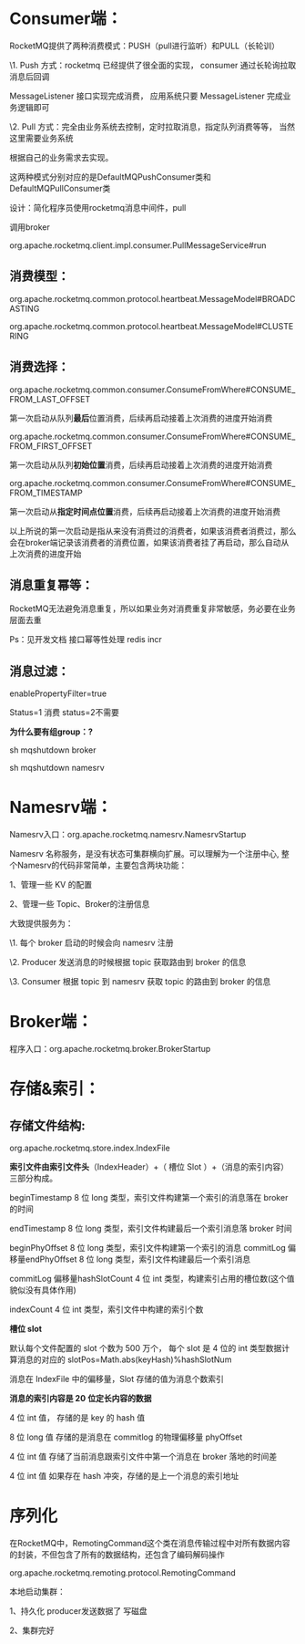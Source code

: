 # Consumer端：

 

RocketMQ提供了两种消费模式：PUSH（pull进行监听）和PULL（长轮训）

\1. Push 方式：rocketmq 已经提供了很全面的实现， consumer 通过长轮询拉取消息后回调

MessageListener 接口实现完成消费， 应用系统只要 MessageListener 完成业务逻辑即可

\2. Pull 方式：完全由业务系统去控制，定时拉取消息，指定队列消费等等， 当然这里需要业务系统

根据自己的业务需求去实现。

这两种模式分别对应的是DefaultMQPushConsumer类和DefaultMQPullConsumer类

设计：简化程序员使用rocketmq消息中间件，pull

调用broker



org.apache.rocketmq.client.impl.consumer.PullMessageService#run



## 消费模型：

org.apache.rocketmq.common.protocol.heartbeat.MessageModel#BROADCASTING

org.apache.rocketmq.common.protocol.heartbeat.MessageModel#CLUSTERING

## 消费选择：

org.apache.rocketmq.common.consumer.ConsumeFromWhere#CONSUME_FROM_LAST_OFFSET

第一次启动从队列**最后**位置消费，后续再启动接着上次消费的进度开始消费 

org.apache.rocketmq.common.consumer.ConsumeFromWhere#CONSUME_FROM_FIRST_OFFSET

第一次启动从队列**初始位置**消费，后续再启动接着上次消费的进度开始消费 

org.apache.rocketmq.common.consumer.ConsumeFromWhere#CONSUME_FROM_TIMESTAMP

第一次启动从**指定时间点位置**消费，后续再启动接着上次消费的进度开始消费 

以上所说的第一次启动是指从来没有消费过的消费者，如果该消费者消费过，那么会在broker端记录该消费者的消费位置，如果该消费者挂了再启动，那么自动从上次消费的进度开始

## 消息重复幂等：

RocketMQ无法避免消息重复，所以如果业务对消费重复非常敏感，务必要在业务层面去重

Ps：见开发文档 接口幂等性处理 redis incr 

 

## 消息过滤：

enablePropertyFilter=true

Status=1 消费 status=2不需要

 

 

 

 

**为什么要有组group：?**

 

sh mqshutdown broker

sh mqshutdown namesrv

 

 

# Namesrv端：

Namesrv入口：org.apache.rocketmq.namesrv.NamesrvStartup



Namesrv 名称服务，是没有状态可集群横向扩展。可以理解为一个注册中心, 整个Namesrv的代码非常简单，主要包含两块功能：

1、管理一些 KV 的配置

2、管理一些 Topic、Broker的注册信息

大致提供服务为：

\1. 每个 broker 启动的时候会向 namesrv 注册

\2. Producer 发送消息的时候根据 topic 获取路由到 broker 的信息

\3. Consumer 根据 topic 到 namesrv 获取 topic 的路由到 broker 的信息

# Broker端：

程序入口：org.apache.rocketmq.broker.BrokerStartup

# 存储&索引：

## 存储文件结构:

 

org.apache.rocketmq.store.index.IndexFile



**索引文件由索引文件头**（IndexHeader）+（ 槽位 Slot ）+（消息的索引内容）三部分构成。

beginTimestamp   8 位 long 类型，索引文件构建第一个索引的消息落在 broker 的时间

endTimestamp   8 位 long 类型，索引文件构建最后一个索引消息落 broker 时间

beginPhyOffset    8 位 long 类型，索引文件构建第一个索引的消息 commitLog 偏移量endPhyOffset   8 位 long 类型，索引文件构建最后一个索引消息

 commitLog 偏移量hashSlotCount 4 位 int 类型，构建索引占用的槽位数(这个值貌似没有具体作用)

indexCount     4 位 int 类型，索引文件中构建的索引个数

 

**槽位 slot**

默认每个文件配置的 slot 个数为 500 万个， 每个 slot 是 4 位的 int 类型数据计算消息的对应的 slotPos=Math.abs(keyHash)%hashSlotNum

消息在 IndexFile 中的偏移量，Slot 存储的值为消息个数索引

 

**消息的索引内容是 20** **位定长内容的数据**

4 位 int 值， 存储的是 key 的 hash 值

8 位 long 值 存储的是消息在 commitlog 的物理偏移量 phyOffset

4 位 int 值  存储了当前消息跟索引文件中第一个消息在 broker 落地的时间差

4 位 int 值  如果存在 hash 冲突，存储的是上一个消息的索引地址

# 序列化

在RocketMQ中，RemotingCommand这个类在消息传输过程中对所有数据内容的封装，不但包含了所有的数据结构，还包含了编码解码操作

org.apache.rocketmq.remoting.protocol.RemotingCommand



 

本地启动集群：

1、持久化 producer发送数据了 写磁盘

2、集群完好